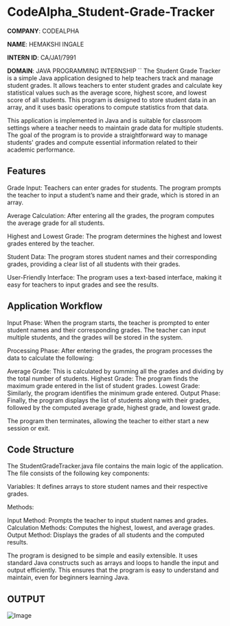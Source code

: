 # CodeAlpha_Student-Grade-Tracker


**COMPANY**: CODEALPHA

**NAME**: HEMAKSHI INGALE

**INTERN ID**: CA/JA1/7991

**DOMAIN**: JAVA PROGRAMMING INTERNSHIP
``
            The Student Grade Tracker is a simple Java application designed to help teachers track and manage student grades. It allows teachers to enter student grades and calculate key statistical values such as the average score, highest score, and lowest score of all students. This program is designed to store student data in an array, and it uses basic operations to compute statistics from that data.

This application is implemented in Java and is suitable for classroom settings where a teacher needs to maintain grade data for multiple students. The goal of the program is to provide a straightforward way to manage students' grades and compute essential information related to their academic performance.

## Features

Grade Input: Teachers can enter grades for students. The program prompts the teacher to input a student’s name and their grade, which is stored in an array.

Average Calculation: After entering all the grades, the program computes the average grade for all students.

Highest and Lowest Grade: The program determines the highest and lowest grades entered by the teacher.

Student Data: The program stores student names and their corresponding grades, providing a clear list of all students with their grades.

User-Friendly Interface: The program uses a text-based interface, making it easy for teachers to input grades and see the results.

## Application Workflow

Input Phase: When the program starts, the teacher is prompted to enter student names and their corresponding grades. The teacher can input multiple students, and the grades will be stored in the system.

Processing Phase: After entering the grades, the program processes the data to calculate the following:

Average Grade: This is calculated by summing all the grades and dividing by the total number of students.
Highest Grade: The program finds the maximum grade entered in the list of student grades.
Lowest Grade: Similarly, the program identifies the minimum grade entered.
Output Phase: Finally, the program displays the list of students along with their grades, followed by the computed average grade, highest grade, and lowest grade.

The program then terminates, allowing the teacher to either start a new session or exit.

## Code Structure

The StudentGradeTracker.java file contains the main logic of the application. The file consists of the following key components:

Variables: It defines arrays to store student names and their respective grades.

Methods:

Input Method: Prompts the teacher to input student names and grades.
Calculation Methods: Computes the highest, lowest, and average grades.
Output Method: Displays the grades of all students and the computed results.
           
The program is designed to be simple and easily extensible. It uses standard Java constructs such as arrays and loops to handle the input and output efficiently. This ensures that the program is easy to understand and maintain, even for beginners learning Java.

## OUTPUT

![Image](https://github.com/user-attachments/assets/6db80263-ee3c-413d-b558-887635c717fa)

